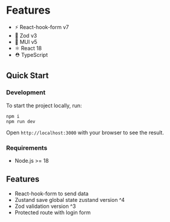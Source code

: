 # Features

- ⚡️ React-hook-form v7
- 🚓 Zod v3
- 💖 MUI v5
- ⚛️ React 18
- ⛑ TypeScript

## Quick Start

### Development

To start the project locally, run:

```
npm i
npm run dev
```

Open `http://localhost:3000` with your browser to see the result.

### Requirements

- Node.js >= 18

## Features

- React-hook-form to send data
- Zustand save global state zustand version ^4
- Zod validation version ^3
- Protected route with login form
